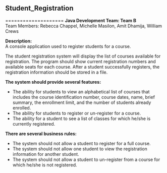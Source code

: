 <H2>Student_Registration</H2>
====================
<b>Java Development Team: Team B</b><br>
Team Members: Rebecca Chappel, Michelle Masilon, Amit Dhamija, William Crews

<b>Description:</b><br>
A console application used to register students for a course.

The student registration system will display the list of courses available 
for registration.  The program should show current registration numbers 
and available seats for each course.  After a student successfully 
registers, the registration information should be stored in a file.

<b>The system should provide several features:</b>

 - The ability for students to view an alphabetical list of courses
   that includes the course identification number, course dates, name,
   brief summary, the enrollment limit, and the number of students
   already enrolled.
 - The ability for students to register or un-register for a course.
 - The ability for a student to see a list of classes for which he/she
   is currently registered.

<b>There are several business rules:</b>

 - The system should not allow a student to register for a full course.
 - The system should not allow one student to view the registration
   information for another student.
 - The system should not allow a student to un-register from a course
   for which he/she is not registered.


